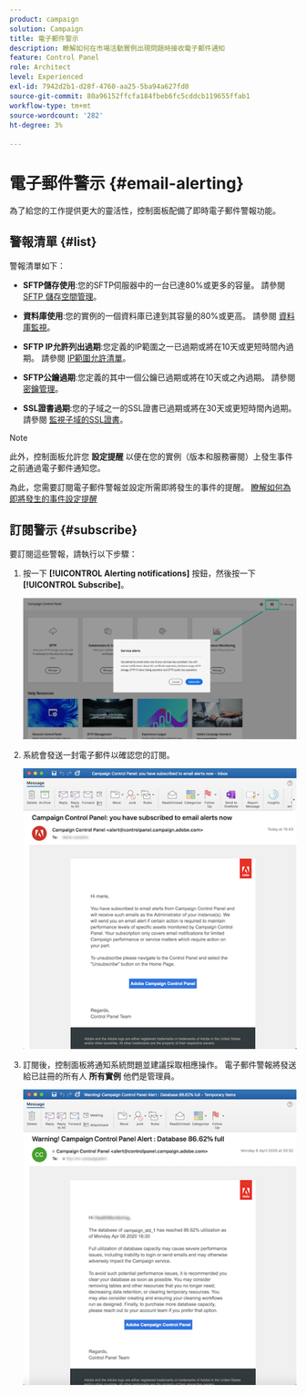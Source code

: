 ```yaml
---
product: campaign
solution: Campaign
title: 電子郵件警示
description: 瞭解如何在市場活動實例出現問題時接收電子郵件通知
feature: Control Panel
role: Architect
level: Experienced
exl-id: 7942d2b1-d28f-4760-aa25-5ba94a627fd0
source-git-commit: 80a96152ffcfa184fbeb6fc5cddcb119655ffab1
workflow-type: tm+mt
source-wordcount: '282'
ht-degree: 3%

---
```


# 電子郵件警示 {#email-alerting}

為了給您的工作提供更大的靈活性，控制面板配備了即時電子郵件警報功能。

## 警報清單 {#list}

警報清單如下：

* **SFTP儲存使用**:您的SFTP伺服器中的一台已達80%或更多的容量。 請參閱 [SFTP 儲存空間管理](../../sftp/using/sftp-storage-management.md)。

* **資料庫使用**:您的實例的一個資料庫已達到其容量的80%或更高。 請參閱 [資料庫監視](../../performance-monitoring/using/database-monitoring.md)。

* **SFTP IP允許列出過期**:您定義的IP範圍之一已過期或將在10天或更短時間內過期。 請參閱 [IP範圍允許清單](../../sftp/using/ip-range-allow-listing.md)。

* **SFTP公鑰過期**:您定義的其中一個公鑰已過期或將在10天或之內過期。 請參閱 [密鑰管理](../../sftp/using/key-management.md)。

* **SSL證書過期**:您的子域之一的SSL證書已過期或將在30天或更短時間內過期。 請參閱 [監視子域的SSL證書](../../subdomains-certificates/using/monitoring-ssl-certificates.md)。

<!--* **Long running Queries**: A query has been running for more than 24 hours on one of your instances. See [Monitoring active queries](database-active-queries.md).-->

>[!NOTE]
>
>此外，控制面板允許您 **設定提醒** 以便在您的實例（版本和服務審閱）上發生事件之前通過電子郵件通知您。
>
>為此，您需要訂閱電子郵件警報並設定所需即將發生的事件的提醒。 [瞭解如何為即將發生的事件設定提醒](../../service-events/service-events.md#reminders)

## 訂閱警示 {#subscribe}

要訂閱這些警報，請執行以下步驟：

1. 按一下 **[!UICONTROL Alerting notifications]** 按鈕，然後按一下 **[!UICONTROL Subscribe]**。

   ![](assets/subscribing.png)

1. 系統會發送一封電子郵件以確認您的訂閱。

   ![](assets/email_subscription.png)

1. 訂閱後，控制面板將通知系統問題並建議採取相應操作。 電子郵件警報將發送給已註冊的所有人 **所有實例** 他們是管理員。

   ![](assets/alert_sample.png)
